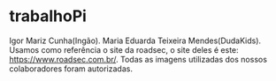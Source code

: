 # trabalhoPi
Igor Mariz Cunha(Ingão).
Maria Eduarda Teixeira Mendes(DudaKids).
Usamos como referência o site da roadsec, o site deles é este: https://www.roadsec.com.br/.
Todas as imagens utilizadas dos nossos colaboradores foram autorizadas.
